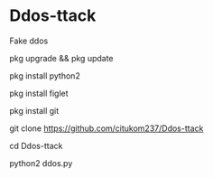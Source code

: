 # Ddos-ttack
Fake ddos


pkg upgrade && pkg update

pkg install python2

pkg install figlet

pkg install git

git clone https://github.com/citukom237/Ddos-ttack

cd Ddos-ttack

python2 ddos.py
